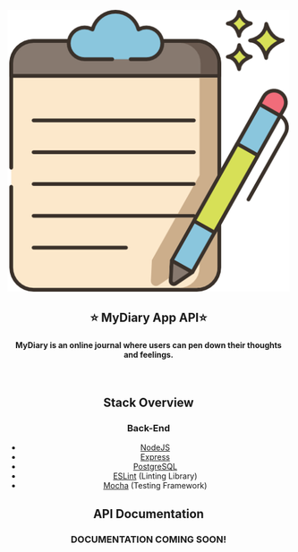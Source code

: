 <a href="" target="_blank"><p align="center">
  <img src="public/images/write.png" alt="MyDiary App logo">
</p></a>
<h2 align="center">⭐ MyDiary App API⭐</h2>
<h4 align="center">MyDiary is an online journal where users can pen down their thoughts and feelings.</h4>
<br>
<div align="center">

## Stack Overview

### Back-End

- [NodeJS](https://nodejs.org/en/)
- [Express](https://expressjs.com/)
- [PostgreSQL](https://www.postgresql.org/)
- [ESLint](https://eslint.org/) (Linting Library)
- [Mocha](https://mochajs.org/) (Testing Framework)


## API Documentation
<h3 align="center">DOCUMENTATION COMING SOON!</h3>

<!-- Here's the link to the [documentation](). -->

